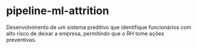 # pipeline-ml-attrition
Desenvolvimento de um sistema preditivo que identifique funcionários com alto risco de deixar a empresa, permitindo que o RH tome ações preventivas.
